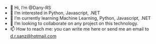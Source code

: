 - 👋 Hi, I’m @Dany-RS
- 👀 I’m interested in Python, Javascript, .NET
- 🌱 I’m currently learning Machine Learning, Python, Javascript, .NET
- 💞️ I’m looking to collaborate on any project on this technology.
- 📫 How to reach me: you can write me here or send me an email to d.r.sanz@hotmail.com

<!---
Dany-RS/Dany-RS is a ✨ special ✨ repository because its `README.md` (this file) appears on your GitHub profile.
You can click the Preview link to take a look at your changes.
--->

